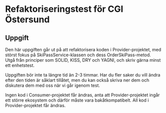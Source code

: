 # Refaktoriseringstest för CGI Östersund

## Uppgift

Den här uppgiften går ut på att refaktorisera koden i Provider-projektet, med störst fokus på SkiPassService-klassen och dess OrderSkiPass-metod.
Utgå från principer som SOLID, KISS, DRY och YAGNI, och skriv gärna minst ett enhetstest.

Uppgiften bör inte ta längre tid än 2-3 timmar. Har du fler saker du vill ändra efter den tiden är såklart tillåtet, men du kan också skriva ner dem och diskutera dem med oss när vi går igenom test.

Ingen kod i Consumer-projektet får ändras, anta att Provider-projektet ingår ett större ekosystem och därför måste vara bakåtkompatibelt.
All kod i Provider-projektet får ändras.
